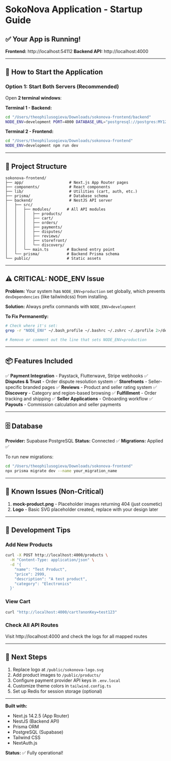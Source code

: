 # SokoNova Application - Startup Guide

## ✅ Your App is Running!

**Frontend:** http://localhost:54112
**Backend API:** http://localhost:4000

---

## 🚀 How to Start the Application

### Option 1: Start Both Servers (Recommended)

Open **2 terminal windows**:

**Terminal 1 - Backend:**
```bash
cd "/Users/theophilusogieva/Downloads/sokonova-frontend/backend"
NODE_ENV=development PORT=4000 DATABASE_URL="postgresql://postgres:MY12databas@db.xefijjbzljftiqkjvszs.supabase.co:5432/postgres" npm run start:dev
```

**Terminal 2 - Frontend:**
```bash
cd "/Users/theophilusogieva/Downloads/sokonova-frontend"
NODE_ENV=development npm run dev
```

---

## 🔧 Project Structure

```
sokonova-frontend/
├── app/                    # Next.js App Router pages
├── components/             # React components
├── lib/                    # Utilities (cart, auth, etc.)
├── prisma/                 # Database schema
├── backend/                # NestJS API server
│   ├── src/
│   │   ├── modules/       # All API modules
│   │   │   ├── products/
│   │   │   ├── cart/
│   │   │   ├── orders/
│   │   │   ├── payments/
│   │   │   ├── disputes/
│   │   │   ├── reviews/
│   │   │   ├── storefront/
│   │   │   └── discovery/
│   │   └── main.ts        # Backend entry point
│   └── prisma/            # Backend Prisma schema
└── public/                # Static assets

```

---

## ⚠️ CRITICAL: NODE_ENV Issue

**Problem:** Your system has `NODE_ENV=production` set globally, which prevents `devDependencies` (like tailwindcss) from installing.

**Solution:** Always prefix commands with `NODE_ENV=development`

**To Fix Permanently:**
```bash
# Check where it's set:
grep -r "NODE_ENV" ~/.bash_profile ~/.bashrc ~/.zshrc ~/.zprofile 2>/dev/null

# Remove or comment out the line that sets NODE_ENV=production
```

---

## 📦 Features Included

✅ **Payment Integration** - Paystack, Flutterwave, Stripe webhooks
✅ **Disputes & Trust** - Order dispute resolution system
✅ **Storefronts** - Seller-specific branded pages
✅ **Reviews** - Product and seller rating system
✅ **Discovery** - Category and region-based browsing
✅ **Fulfillment** - Order tracking and shipping
✅ **Seller Applications** - Onboarding workflow
✅ **Payouts** - Commission calculation and seller payments

---

## 🗄️ Database

**Provider:** Supabase PostgreSQL
**Status:** Connected ✅
**Migrations:** Applied ✅

To run new migrations:
```bash
cd "/Users/theophilusogieva/Downloads/sokonova-frontend"
npx prisma migrate dev --name your_migration_name
```

---

## 🐛 Known Issues (Non-Critical)

1. **mock-product.png** - Placeholder images returning 404 (just cosmetic)
2. **Logo** - Basic SVG placeholder created, replace with your design later

---

## 📝 Development Tips

### Add New Products
```bash
curl -X POST http://localhost:4000/products \
  -H "Content-Type: application/json" \
  -d '{
    "name": "Test Product",
    "price": 2999,
    "description": "A test product",
    "category": "Electronics"
  }'
```

### View Cart
```bash
curl "http://localhost:4000/cart?anonKey=test123"
```

### Check All API Routes
Visit http://localhost:4000 and check the logs for all mapped routes

---

## 🎯 Next Steps

1. Replace logo at `/public/sokonova-logo.svg`
2. Add product images to `/public/products/`
3. Configure payment provider API keys in `.env.local`
4. Customize theme colors in `tailwind.config.ts`
5. Set up Redis for session storage (optional)

---

**Built with:**
- Next.js 14.2.5 (App Router)
- NestJS (Backend API)
- Prisma ORM
- PostgreSQL (Supabase)
- Tailwind CSS
- NextAuth.js

**Status:** ✅ Fully operational!
